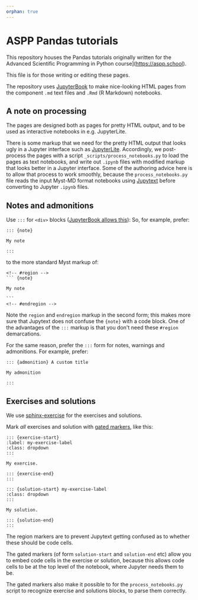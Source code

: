 ```yaml
---
orphan: true
---
```


# ASPP Pandas tutorials

This repository houses the Pandas tutorials originally written for the
Advanced Scientific Programming in Python course](https://aspp.school).

This file is for those writing or editing these pages.

The repository uses [JupyterBook](https://jupyterbook.org) to make
nice-looking HTML pages from the component `.md` text files and `.Rmd` (R
Markdown) notebooks.

## A note on processing

The pages are designed both as pages for pretty HTML output, and to be used as interactive notebooks in e.g. JupyterLite.

There is some markup that we need for the pretty HTML output that looks ugly
in a Jupyter interface such as
[JupyterLite](https://jupyterlite.readthedocs.io).  Accordingly, we
post-process the pages with a script `_scripts/process_notebooks.py` to load
the pages as text notebooks, and write out `.ipynb` files with modified markup
that looks better in a Jupyter interface.  Some of the authoring advice here
is to allow that process to work smoothly, because the `process_notebooks.py`
file reads the input Myst-MD format notebooks using
[Jupytext](https://jupytext.readthedocs.io) before converting to Jupyter
`.ipynb` files.

## Notes and admonitions

Use `:::` for
`<div>` blocks ([JupyterBook allows
this](https://jupyterbook.org/en/stable/content/content-blocks.html#markdown-friendly-directives-with)):
So, for example, prefer:

~~~
::: {note}

My note

:::
~~~

to the more standard Myst markup of:

~~~
<!-- #region -->
``` {note}

My note

```
<!-- #endregion -->
~~~

Note the `region` and `endregion` markup in the second form; this makes more
sure that Jupytext does not confuse the `{note}` with a code block.  One of
the advantages of the `:::` markup is that you don't need these `#region`
demarcations.

For the same reason, prefer the `:::` form for notes, warnings and admonitions.  For example, prefer:

~~~
::: {admonition} A custom title

My admonition

:::
~~~


## Exercises and solutions

We use [sphinx-exercise](https://ebp-sphinx-exercise.readthedocs.io) for the exercises and solutions.

Mark *all* exercises and solution with [gated
markers](https://ebp-sphinx-exercise.readthedocs.io/en/latest/syntax.html#alternative-gated-syntax),
like this:

~~~
::: {exercise-start}
:label: my-exercise-label
:class: dropdown
:::

My exercise.

::: {exercise-end}
:::

::: {solution-start} my-exercise-label
:class: dropdown
:::

My solution.

::: {solution-end}
:::
~~~

The region markers are to prevent Jupytext getting confused as to whether these should be code cells.

The gated markers (of form `solution-start` and `solution-end` etc) allow you
to embed code cells in the exercise or solution, because this allows code
cells to be at the top level of the notebook, where Jupyter needs them to be.

The gated markers also make it possible to for the `process_notebooks.py`
script to recognize exercise and solutions blocks, to parse them correctly.

